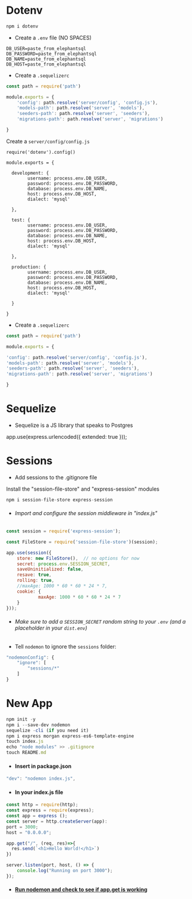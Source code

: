 # Dotenv



```javascript
npm i dotenv
```



* Create a `.env` file (NO SPACES)

```
DB_USER=paste_from_elephantsql
DB_PASSWORD=paste_from_elephantsql
DB_NAME=paste_from_elephantsql
DB_HOST=paste_from_elephantsql
```



* Create a `.sequelizerc`

```javascript
const path = require('path')

module.exports = {
	'config': path.resolve('server/config', 'config.js'),
	'models-path': path.resolve('server', 'models'),
	'seeders-path': path.resolve('server', 'seeders'),
	'migrations-path': path.resolve('server', 'migrations')

}
```



Create a `server/config/config.js`

```
require('dotenv').config()

module.exports = {

  development: {
		username: process.env.DB_USER,
		password: process.env.DB_PASSWORD,
		database: process.env.DB_NAME,
 		host: process.env.DB_HOST,
		dialect: 'mysql'

  },

  test: {
		username: process.env.DB_USER,
		password: process.env.DB_PASSWORD,
		database: process.env.DB_NAME,
		host: process.env.DB_HOST,
		dialect: 'mysql'

  },

  production: {
		username: process.env.DB_USER,
		password: process.env.DB_PASSWORD,
		database: process.env.DB_NAME,
		host: process.env.DB_HOST,
		dialect: 'mysql'

  }

}
```





* Create a `.sequelizerc`

```javascript
const path = require('path')

module.exports = {

'config': path.resolve('server/config', 'config.js'),
'models-path': path.resolve('server', 'models'),
'seeders-path': path.resolve('server', 'seeders'),
'migrations-path': path.resolve('server', 'migrations')

}
```









# Sequelize 



* Sequelize is a JS library that speaks to Postgres





app.use(express.urlencoded({ extended: true }));











# Sessions

* Add sessions to the .gitignore file 

Install the "session-file-store" and "express-session" modules

```javascript
npm i session-file-store express-session
```



* ###### Import and configure the session middleware in "index.js"

```javascript
const session = require('express-session');

const FileStore = require('session-file-store')(session);

app.use(session({
    store: new FileStore(),  // no options for now
    secret: process.env.SESSION_SECRET,
    saveUninitialized: false,
    resave: true,
    rolling: true,
    //maxAge: 1000 * 60 * 60 * 24 * 7,
    cookie: {
            maxAge: 1000 * 60 * 60 * 24 * 7
    }
}));
```



* ###### Make sure to add a `SESSION_SECRET` random string to your `.env` (and a placeholder in your `dist.env`)



* Tell `nodemon` to ignore the `sessions` folder:

```javascript
"nodemonConfig": {
	"ignore": [
		"sessions/*"
	]
}
```









# New App

```javascript
npm init -y
npm i --save-dev nodemon 
sequelize -cli (if you need it)
npm i express morgan express-es6-template-engine
touch index.js
echo "node modules" >> .gitignore
touch README.md
```



* #### Insert in package.json

  

```javascript
"dev": "nodemon index.js",
```



* #### In your index.js file

  

```javascript
const http = require(http);
const express = require(express);
const app = express ();
const server = http.createServer(app):
port = 3000;
host = "0.0.0.0";

app.get("/", (req, res)=>{
  res.send(`<h1>Hello World!</h1>`)
})

server.listen(port, host, () => {
	console.log("Running on port 3000");
});
```



* #### <u>Run nodemon and check to see if app.get is working</u>







